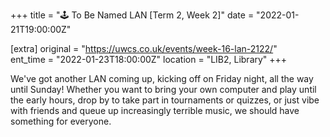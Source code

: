 +++
title = "🕹️ To Be Named LAN [Term 2, Week 2]"
date = "2022-01-21T19:00:00Z"

[extra]
original = "https://uwcs.co.uk/events/week-16-lan-2122/"    
ent_time = "2022-01-23T18:00:00Z"
location = "LIB2, Library"
+++

We've got another LAN coming up, kicking off on Friday night, all the way until Sunday\! Whether you want to bring your own computer and play until the early hours, drop by to take part in tournaments or quizzes, or just vibe with friends and queue up increasingly terrible music, we should have something for everyone.


